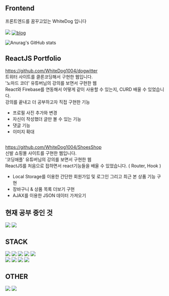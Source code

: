 ## Frontend

프론트엔드를 꿈꾸고있는 WhiteDog 입니다 </br></br>
<img src="https://img.shields.io/badge/whitedog.lee1004@gmail.com-EA4335?style=flat-square&logo=gmail&logoColor=white"/>
[![blog](https://img.shields.io/badge/Blog-03C75A?style=flat-square&logo=blogger&logoColor=white)](https://blog.naver.com/baek_dog)

![Anurag's GitHub stats](https://github-readme-stats.vercel.app/api?username=WhiteDog1004&show_icons=true&theme=radical)

## ReactJS Portfolio
https://github.com/WhiteDog1004/dogwitter </br>
트위터 사이트를 클론코딩해서 구현한 웹입니다.</br>
'노마드 코더' 유튜버님의 강의를 보면서 구현한 웹</br>
React와 Firebase를 연동해서 어떻게 같이 사용할 수 있는지, CURD 배울 수 있었습니다.</br>
강의를 끝내고 더 공부하고자 직접 구현한 기능</br>
- 프로필 사진 추가와 변경</br>
- 자신이 작성했더 글만 볼 수 있는 기능</br>
- 댓글 기능</br>
- 이미지 확대</br></br>

https://github.com/WhiteDog1004/ShoesShop </br>
신발 쇼핑몰 사이트를 구현한 웹입니다.</br>
'코딩애플' 유튜버님의 강의를 보면서 구현한 웹</br>
ReactJS를 처음으로 접하면서 react기능들을 배울 수 있었습니다. ( Router, Hook )
- Local Storage를 이용한 간단한 회원가입 및 로그인 그리고 최근 본 상품 기능 구현</br>
- 장바구니 & 상품 목록 더보기 구현</br>
- AJAX를 이용한 JSON 데이터 가져오기</br>

## 현재 공부 중인 것
<img src="https://img.shields.io/badge/NextJs-000000?style=flat-square&logo=Next.js&logoColor=white"/> <img src="https://img.shields.io/badge/TypeScript-3178C6?style=flat-square&logo=TypeScript&logoColor=white"/> 

## STACK

<img src="https://img.shields.io/badge/HTML5-E34F26?style=flat-square&logo=html5&logoColor=white"/> <img src="https://img.shields.io/badge/CSS-1572B6?style=flat-square&logo=css3&logoColor=white"/> 
<img src="https://img.shields.io/badge/Javascript-F7DF1E?style=flat-square&logo=javascript&logoColor=white"/> <img src="https://img.shields.io/badge/Jquery-0769AD?style=flat-square&logo=jquery&logoColor=white"/>
<img src="https://img.shields.io/badge/React-informational?style=flat-square&logo=react&logoColor=#F7DF1E"/> </br>
<img src="https://img.shields.io/badge/Firebase-informational?style=flat-square&logo=firebase&logoColor=yellow"/> <img src="https://img.shields.io/badge/Github-181717?style=flat-square&logo=github&logoColor=white"/> <img src="https://img.shields.io/badge/Bootstrap-7952B3?style=flat-square&logo=bootstrap&logoColor=white"/> <img src="https://img.shields.io/badge/Node.js-339933?style=flat-square&logo=node.js&logoColor=white"/>

## OTHER

<img src="https://img.shields.io/badge/Photoshop-31A8FF?style=flat-square&logo=adobephotoshop&logoColor=white"/> <img src="https://img.shields.io/badge/Illustrator-FF9A00?style=flat-square&logo=adobeillustrator&logoColor=white"/>

